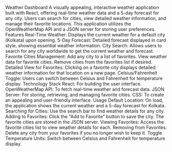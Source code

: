 Weather Dashboard
A visually appealing, interactive weather application built with React, offering real-time weather data and a 5-day forecast for any city. Users can search for cities, view detailed weather information, and manage their favorite locations. This application utilizes the OpenWeatherMap API and a JSON server for storing user preferences.
Features
Real-Time Weather: Displays the current weather for a default city (Kolkata) upon opening.
5-Day Forecast: Detailed forecast displayed in card style, showing essential weather information.
City Search: Allows users to search for any city worldwide to get the current weather and forecast.
Favorite Cities Management:
Add any city to a list of favorites.
View weather data for favorite cities.
Remove cities from the favorites list if desired.
Detailed View for Favorites: Clicking on a favorite city displays detailed weather information for that location on a new page.
Celsius/Fahrenheit Toggle: Users can switch between Celsius and Fahrenheit for temperature display.
Technology Stack
React: For building the user interface.
OpenWeatherMap API: To fetch real-time weather and forecast data.
JSON Server: For storing, retrieving, and managing favorite cities.
CSS: To create an appealing and user-friendly interface.
Usage
Default Location: On load, the application shows the current weather and a 5-day forecast for Kolkata.
Searching for Cities: Use the search bar to find weather details for any city.
Adding to Favorites: Click the "Add to Favorite" button to save the city. The favorite cities are stored in the JSON server.
Viewing Favorites: Access the favorite cities list to view weather details for each.
Removing from Favorites: Delete any city from your favorites if you no longer wish to keep it.
Toggle Temperature Units: Switch between Celsius and Fahrenheit for temperature display.


